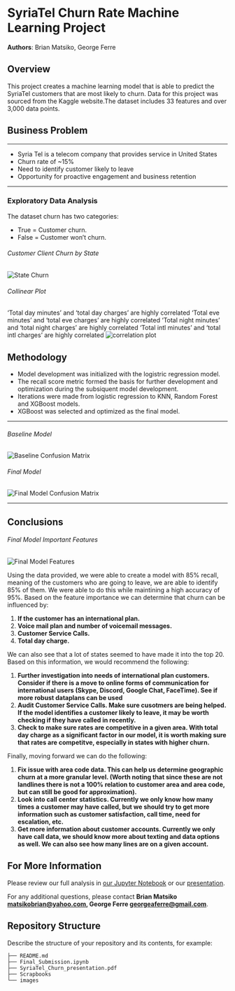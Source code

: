 # SyriaTel Churn Rate Machine Learning Project

**Authors**: Brian Matsiko, George Ferre

## Overview

This project creates a machine learning model that is able to predict the SyriaTel customers that are most likely to churn. Data for this project was sourced from the Kaggle website.The dataset includes 33 features and over 3,000 data points.


## Business Problem

***
* Syria Tel is a telecom company that provides service in United States
* Churn rate of ~15%
* Need to identify customer likely to leave
* Opportunity for proactive engagement and business retention
***

### Exploratory Data Analysis
The dataset churn has two categories:
* True = Customer churn.
* False = Customer won’t churn.

###### Customer Client Churn by State
![State Churn](./Images/state_chart.png)

###### Collinear Plot
‘Total day minutes’ and ‘total day charges’ are highly correlated
‘Total eve minutes’ and ‘total eve charges’ are highly correlated
‘Total night minutes’ and ‘total night charges’ are highly correlated
‘Total intl minutes’ and ‘total intl charges’ are highly correlated
![correlation plot](./Images/p3_heatmap.png)

## Methodology

* Model development was initialized with the logistric regression model. 
* The recall score metric formed the basis for further development and optimization during the subsiquent model development.
* Iterations were made from logistic regression to KNN, Random Forest and XGBoost models.
* XGBoost was selected and optimized as the final model.

***

###### Baseline Model
![Baseline Confusion Matrix](./Images/train_conf_matrix.png)

###### Final Model
![Final Model Confusion Matrix](./Images/test_conf_matrix.png)
***


## Conclusions

###### Final Model Important Features
![Final Model Features](./Images/feat_imp.png)


Using the data provided, we were able to create a model with 85% recall, meaning of the customers who are going to leave, we are able to identify 85% of them. We were able to do this while maintining a high accuracy of 95%.
Based on the feature importance we can determine that churn can be influenced by:
1. **If the customer has an international plan.**
2. **Voice mail plan and number of voicemail messages.**
3. **Customer Service Calls.**
4. **Total day charge.**

We can also see that a lot of states seemed to have made it into the top 20. Based on this information, we would recommend the following:

1. **Further investigation into needs of international plan customers. Consider if there is a move to online forms of communication for international users (Skype, Discord, Google Chat, FaceTime). See if more robust dataplans can be used**
2. **Audit Customer Service Calls. Make sure cusotmers are being helped. If the model identifies a customer likely to leave, it may be worth checking if they have called in recently.**
3. **Check to make sure rates are competitive in a given area. With total day charge as a significant factor in our model, it is worth making sure that rates are competitve, especially in states with higher churn.**

Finally, moving forward we can do the following:
1. **Fix issue with area code data. This can help us determine geographic churn at a more granular level. (Worth noting that since these are not landlines there is not a 100% relation to customer area and area code, but can still be good for approximation).**
2. **Look into call center statistics. Currently we only know how many times a customer may have called, but we should try to get more information such as customer satisfaction, call time, need for escalation, etc.**
3. **Get more information about customer accounts. Currently we only have call data, we should know more about texting and data options as well. We can also see how many lines are on a given account.**

## For More Information

Please review our full analysis in [our Jupyter Notebook](./Final_Submission.ipynb) or our [presentation](./SyriaTel_Churn_presentation.pdf).

For any additional questions, please contact **Brian Matsiko matsikobrian@yahoo.com, George Ferre georgeaferre@gmail.com**.

## Repository Structure

Describe the structure of your repository and its contents, for example:

```
├── README.md                         
├── Final_Submission.ipynb  
├── SyriaTel_Churn_presentation.pdf         
├── Scrapbooks                         
└── images
```



